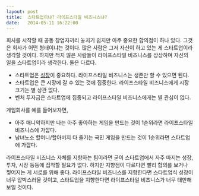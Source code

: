 ```yaml
---
layout: post
title:  스타트업이냐? 라이프스타일 비즈니스냐?
date:   2014-05-11 16:22:00
---
```


회사를 시작할 때 공동 창업자끼리 놓치기 쉽지만 아주 중요한 합의점이 하나 있다. 그것은 회사가 어떤 형태이냐는 것이다. 많은 사람은 그저 자신이 하고 있는 게 스타트업이라 생각할 것이다. 하지만 적지 않은 사람들이 라이프스타일 비즈니스를 상상하며 자신의 일을 스타트업이라 생각한다. 둘은 다르다.

- 스타트업은 [성장](http://www.paulgraham.com/growth.html)이 중요하다. 라이프스타일 비즈니스는 생존만 할 수 있으면 된다.
- 스타트업은 큰 시장에 갈 수 있는 것에 집중한다. 라이프스타일 비즈니스에게 시장 크기는 별 상관 없다.
- 벤처 투자금은 스타트업에 집중되고 라이프스타일 비즈니스에게는 별 관심이 없다.

게임회사를 예를 들어보자면,

- 아주 매니악하지만 나는 아주 좋아하는 게임을 만드는 것이 1순위라면 라이프스타일 비즈니스에 가깝다.
- 남녀노소 할머니/할아버지 다 즐기는 국민 게임을 만드는 것이 1순위라면 스타트업에 가깝다.

라이프스타일 비즈니스 자체를 지향하는 팀이라면 굳이 스타트업에서 자주 따지는 성장, 투자, 시장 등등에 집착할 필요가 없다. 하지만 지향점이 다르다면 빨리 합의를 보거나 찢어지는 게 서로를 위해 좋다. 라이프스타일 비즈니스를 지향한다면 스타트업식 성장이 너무 압박스러울 것이고, 스타트업을 지향한다면 라이프스타일 비즈니스가 너무 태만해보일 것이다.
